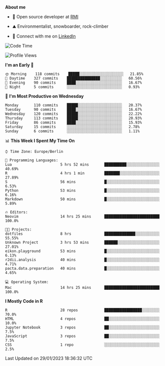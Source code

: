 **About me**

- 💼 Open source developer at [RMI](https://rmi.org/)

- ⛰️ Environmentalist, snowboarder, rock-climber

- 📱 Connect with me on [LinkedIn](https://www.linkedin.com/in/jackson-hoffart/)
 
<!--START_SECTION:waka-->
![Code Time](http://img.shields.io/badge/Code%20Time-26%20hrs%208%20mins-blue)

![Profile Views](http://img.shields.io/badge/Profile%20Views-29-blue)

**I'm an Early 🐤** 

```text
🌞 Morning    118 commits    █████░░░░░░░░░░░░░░░░░░░░   21.85% 
🌆 Daytime    327 commits    ███████████████░░░░░░░░░░   60.56% 
🌃 Evening    90 commits     ████░░░░░░░░░░░░░░░░░░░░░   16.67% 
🌙 Night      5 commits      ░░░░░░░░░░░░░░░░░░░░░░░░░   0.93%

```
📅 **I'm Most Productive on Wednesday** 

```text
Monday       110 commits    █████░░░░░░░░░░░░░░░░░░░░   20.37% 
Tuesday      90 commits     ████░░░░░░░░░░░░░░░░░░░░░   16.67% 
Wednesday    120 commits    █████░░░░░░░░░░░░░░░░░░░░   22.22% 
Thursday     113 commits    █████░░░░░░░░░░░░░░░░░░░░   20.93% 
Friday       86 commits     ████░░░░░░░░░░░░░░░░░░░░░   15.93% 
Saturday     15 commits     ░░░░░░░░░░░░░░░░░░░░░░░░░   2.78% 
Sunday       6 commits      ░░░░░░░░░░░░░░░░░░░░░░░░░   1.11%

```


📊 **This Week I Spent My Time On** 

```text
⌚︎ Time Zone: Europe/Berlin

💬 Programming Languages: 
Lua                      5 hrs 52 mins       ██████████░░░░░░░░░░░░░░░   40.69% 
R                        4 hrs 1 min         ███████░░░░░░░░░░░░░░░░░░   27.89% 
S                        56 mins             █░░░░░░░░░░░░░░░░░░░░░░░░   6.53% 
Python                   53 mins             █░░░░░░░░░░░░░░░░░░░░░░░░   6.16% 
Markdown                 50 mins             █░░░░░░░░░░░░░░░░░░░░░░░░   5.89%

🔥 Editors: 
Neovim                   14 hrs 25 mins      █████████████████████████   100.0%

🐱‍💻 Projects: 
dotfiles                 8 hrs               ██████████████░░░░░░░░░░░   55.55% 
Unknown Project          3 hrs 53 mins       ██████░░░░░░░░░░░░░░░░░░░   27.01% 
eikon.playground         53 mins             █░░░░░░░░░░░░░░░░░░░░░░░░   6.13% 
r2dii.analysis           40 mins             █░░░░░░░░░░░░░░░░░░░░░░░░   4.71% 
pacta.data.preparation   40 mins             █░░░░░░░░░░░░░░░░░░░░░░░░   4.65%

💻 Operating System: 
Mac                      14 hrs 25 mins      █████████████████████████   100.0%

```

**I Mostly Code in R** 

```text
R                        28 repos            █████████████████░░░░░░░░   70.0% 
HTML                     4 repos             ██░░░░░░░░░░░░░░░░░░░░░░░   10.0% 
Jupyter Notebook         3 repos             ██░░░░░░░░░░░░░░░░░░░░░░░   7.5% 
JavaScript               3 repos             ██░░░░░░░░░░░░░░░░░░░░░░░   7.5% 
CSS                      1 repo              ░░░░░░░░░░░░░░░░░░░░░░░░░   2.5%

```



 Last Updated on 29/01/2023 18:36:32 UTC
<!--END_SECTION:waka-->
